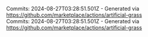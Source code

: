 Commits: 2024-08-27T03:28:51.501Z - Generated via https://github.com/marketplace/actions/artificial-grass
<br>
Commits: 2024-08-27T03:28:51.501Z - Generated via https://github.com/marketplace/actions/artificial-grass
<br>
